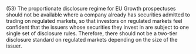 (53) The proportionate disclosure regime for EU Growth prospectuses should not be available where a company already has securities admitted to trading on regulated markets, so that investors on regulated markets feel confident that the issuers whose securities they invest in are subject to one single set of disclosure rules. Therefore, there should not be a two-tier disclosure standard on regulated markets depending on the size of the issuer.